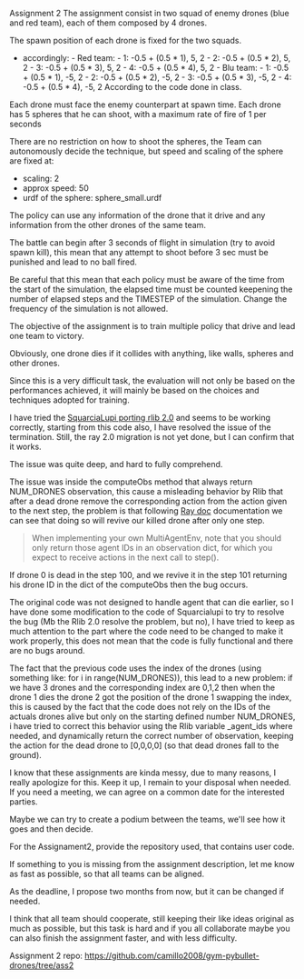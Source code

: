 Assignment 2
The assignment consist in two squad of enemy drones (blue and red team), each of them composed by 4 drones.

The spawn position of each drone is fixed for the two squads.
- accordingly:
        -  Red team:
            -  1: -0.5 + (0.5 * 1), 5, 2
            -  2: -0.5 + (0.5 * 2), 5, 2
            -  3: -0.5 + (0.5 * 3), 5, 2
            -  4: -0.5 + (0.5 * 4), 5, 2
        -  Blu team:
            -  1: -0.5 + (0.5 * 1), -5, 2
            -  2: -0.5 + (0.5 * 2), -5, 2
            -  3: -0.5 + (0.5 * 3), -5, 2
            -  4: -0.5 + (0.5 * 4), -5, 2
According to the code done in class.

Each drone must face the enemy counterpart at spawn time.
Each drone has 5 spheres that he can shoot, with a maximum rate of fire of 1 per seconds


There are no restriction on how to shoot the spheres, the Team can autonomously decide the technique, but speed and scaling of the sphere are fixed at:
- scaling: 2
- approx speed: 50
- urdf of the sphere: sphere_small.urdf


The policy can use any information of the drone that it drive and any information from the other drones of the same team.

The battle can begin after 3 seconds of flight in simulation (try to avoid spawn kill), this mean that any attempt to shoot before 3 sec must be punished and lead to no ball fired.

Be careful that this mean that each policy must be aware of the time from the start of the simulation, the elapsed time must be counted keepening the number of elapsed steps and the TIMESTEP of the simulation.
Change the frequency of the simulation is not allowed.

The objective of the assignment is to train multiple policy that drive and lead one team to victory.

Obviously, one drone dies if it collides with anything, like walls, spheres and other drones.

Since this is a very difficult task, the evaluation will not only be based on the performances achieved, it will mainly be based on the choices and techniques adopted for training.

I have tried the [SquarciaLupi porting rlib 2.0](https://github.com/RiccardoSquarcialupi/gym-drones-2022.git)
 and seems to be working correctly, starting from this code also, I have resolved the issue of the termination.
Still, the ray 2.0 migration is not yet done, but I can confirm that it works.

The issue was quite deep, and hard to fully comprehend.

The issue was inside the computeObs method that always return NUM_DRONES observation, this cause a misleading behavior by Rlib that after a dead drone remove the corresponding action from the action given to the next step, the problem is that following [Ray doc](https://docs.ray.io/en/latest/rllib/rllib-env.html) documentation we can see that doing so will revive our killed drone after only one step.

> When implementing your own MultiAgentEnv, note that you should only return those agent IDs in an observation dict, for which you expect to receive actions in the next call to step().

If drone 0 is dead in the step 100, and we revive it in the step 101 returning his drone ID in the dict of the computeObs then the bug occurs.

The original code was not designed to handle agent that can die earlier, so I have done some modification to the code of Squarcialupi to try to resolve the bug (Mb the Rlib 2.0 resolve the problem, but no), I have tried to keep as much attention to the part where the code need to be changed to make it work properly, this does not mean that the code is fully functional and there are no bugs around.

The fact that the previous code uses the index of the drones (using something like: for i in range(NUM_DRONES)),  this lead to a new problem: if we have 3 drones and the corresponding index are 0,1,2 then when the drone 1 dies the drone 2 got the position of the drone 1 swapping the index, this is caused by the fact that the code does not rely on the IDs of the actuals drones alive but only on the starting defined number NUM_DRONES, i have tried to correct this behavior using the Rlib variable  _agent_ids where needed, and dynamically return the correct number of observation, keeping the action for the dead drone to [0,0,0,0] (so that dead drones fall to the ground).


I know that these assignments are kinda messy, due to many reasons, I really apologize for this.
Keep it up, I remain to your disposal when needed.
If you need a meeting, we can agree on a common date for the interested parties.


Maybe we can try to create a podium between the teams, we'll see how it goes and then decide.


For the Assignament2, provide the repository used, that contains user code.

If something to you is missing from the assignment description,  let me know as fast as possible,  so that all teams can be aligned.

As the deadline, I propose two months from now, but it can be changed if needed.

I think that all team should cooperate, still keeping their like ideas original as much as possible, but this task is hard and if you all collaborate maybe you can also finish the assignment faster, and with less difficulty.

Assignment 2 repo: https://github.com/camillo2008/gym-pybullet-drones/tree/ass2